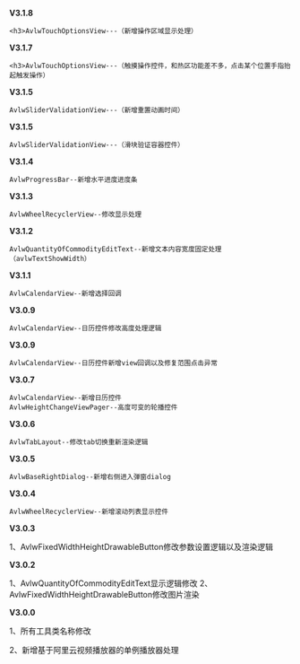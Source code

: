**V3.1.8**

    <h3>AvlwTouchOptionsView---（新增操作区域显示处理）

    
**V3.1.7**

    <h3>AvlwTouchOptionsView---（触摸操作控件，和热区功能差不多，点击某个位置手指抬起触发操作）

    
**V3.1.5**

    AvlwSliderValidationView---（新增重置动画时间）
    
**V3.1.5**

    AvlwSliderValidationView---（滑块验证容器控件）
    
**V3.1.4**

    AvlwProgressBar--新增水平进度进度条
    
**V3.1.3**

    AvlwWheelRecyclerView--修改显示处理

**V3.1.2**

    AvlwQuantityOfCommodityEditText--新增文本内容宽度固定处理（avlwTextShowWidth）

**V3.1.1**

    AvlwCalendarView--新增选择回调

**V3.0.9**

    AvlwCalendarView--日历控件修改高度处理逻辑


**V3.0.9**

    AvlwCalendarView--日历控件新增view回调以及修复范围点击异常

**V3.0.7**

    AvlwCalendarView--新增日历控件
    AvlwHeightChangeViewPager--高度可变的轮播控件

**V3.0.6**

    AvlwTabLayout--修改tab切换重新渲染逻辑

**V3.0.5**

    AvlwBaseRightDialog--新增右侧进入弹窗dialog

**V3.0.4**

    AvlwWheelRecyclerView--新增滚动列表显示控件

**V3.0.3**

1、AvlwFixedWidthHeightDrawableButton修改参数设置逻辑以及渲染逻辑


**V3.0.2**

1、AvlwQuantityOfCommodityEditText显示逻辑修改
2、AvlwFixedWidthHeightDrawableButton修改图片渲染


    
**V3.0.0**

1、所有工具类名称修改

2、新增基于阿里云视频播放器的单例播放器处理

    

